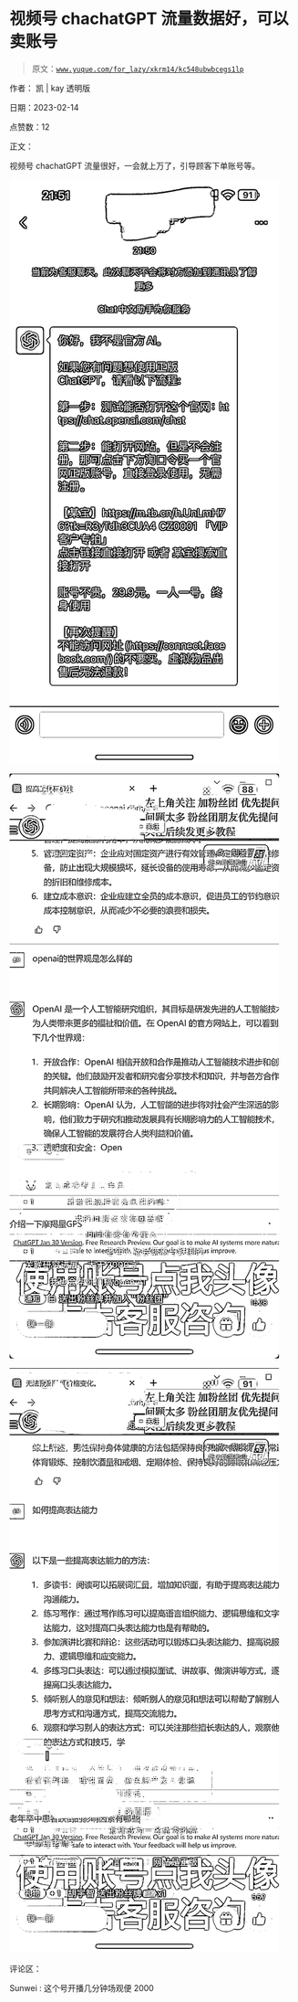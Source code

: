 # 视频号 chachatGPT 流量数据好，可以卖账号

> 原文：[`www.yuque.com/for_lazy/xkrm14/kc548ubwbcegs1lp`](https://www.yuque.com/for_lazy/xkrm14/kc548ubwbcegs1lp)

作者： 凯 | kay 透明版

日期：2023-02-14

点赞数：12

正文：

视频号 chachatGPT 流量很好，一会就上万了，引导顾客下单账号等。

![](img/107a8981bb56b31d4828fb4cd44e4623.png)

![](img/2ed12fee644b8709febbaf9b5c02a5d5.png)

![](img/a53b55106f2625e81b48e290f42d7904.png)

评论区：

Sunwei : 这个号开播几分钟场观便 2000




